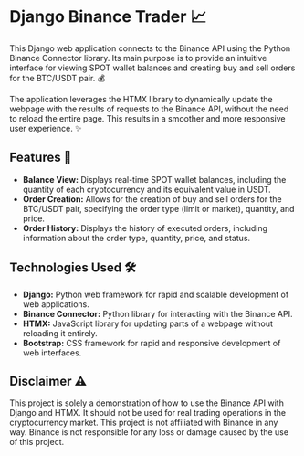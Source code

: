 # Django Binance Trader 📈

This Django web application connects to the Binance API using the Python Binance Connector library. Its main purpose is to provide an intuitive interface for viewing SPOT wallet balances and creating buy and sell orders for the BTC/USDT pair. 💰

The application leverages the HTMX library to dynamically update the webpage with the results of requests to the Binance API, without the need to reload the entire page. This results in a smoother and more responsive user experience. ✨

## Features 🚀

* **Balance View:** Displays real-time SPOT wallet balances, including the quantity of each cryptocurrency and its equivalent value in USDT.
* **Order Creation:** Allows for the creation of buy and sell orders for the BTC/USDT pair, specifying the order type (limit or market), quantity, and price.
* **Order History:** Displays the history of executed orders, including information about the order type, quantity, price, and status.

## Technologies Used 🛠️

* **Django:** Python web framework for rapid and scalable development of web applications.
* **Binance Connector:** Python library for interacting with the Binance API.
* **HTMX:** JavaScript library for updating parts of a webpage without reloading it entirely.
* **Bootstrap:** CSS framework for rapid and responsive development of web interfaces.

## Disclaimer ⚠️

This project is solely a demonstration of how to use the Binance API with Django and HTMX. It should not be used for real trading operations in the cryptocurrency market. This project is not affiliated with Binance in any way. Binance is not responsible for any loss or damage caused by the use of this project.

